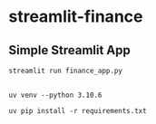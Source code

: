 # streamlit-finance

## Simple Streamlit App


```
streamlit run finance_app.py
```


##


```
uv venv --python 3.10.6
```


```
uv pip install -r requirements.txt
```